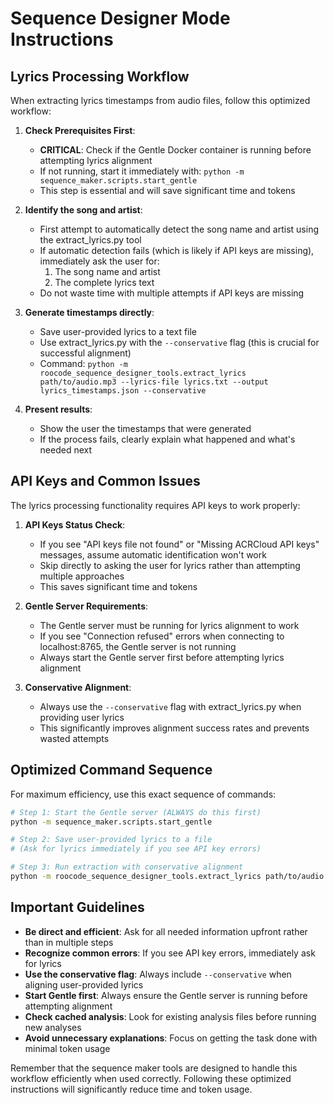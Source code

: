 # Sequence Designer Mode Instructions

## Lyrics Processing Workflow

When extracting lyrics timestamps from audio files, follow this optimized workflow:

1. **Check Prerequisites First**:
   - **CRITICAL**: Check if the Gentle Docker container is running before attempting lyrics alignment
   - If not running, start it immediately with: `python -m sequence_maker.scripts.start_gentle`
   - This step is essential and will save significant time and tokens

2. **Identify the song and artist**:
   - First attempt to automatically detect the song name and artist using the extract_lyrics.py tool
   - If automatic detection fails (which is likely if API keys are missing), immediately ask the user for:
     1. The song name and artist
     2. The complete lyrics text
   - Do not waste time with multiple attempts if API keys are missing

3. **Generate timestamps directly**:
   - Save user-provided lyrics to a text file
   - Use extract_lyrics.py with the `--conservative` flag (this is crucial for successful alignment)
   - Command: `python -m roocode_sequence_designer_tools.extract_lyrics path/to/audio.mp3 --lyrics-file lyrics.txt --output lyrics_timestamps.json --conservative`

4. **Present results**:
   - Show the user the timestamps that were generated
   - If the process fails, clearly explain what happened and what's needed next

## API Keys and Common Issues

The lyrics processing functionality requires API keys to work properly:

1. **API Keys Status Check**:
   - If you see "API keys file not found" or "Missing ACRCloud API keys" messages, assume automatic identification won't work
   - Skip directly to asking the user for lyrics rather than attempting multiple approaches
   - This saves significant time and tokens

2. **Gentle Server Requirements**:
   - The Gentle server must be running for lyrics alignment to work
   - If you see "Connection refused" errors when connecting to localhost:8765, the Gentle server is not running
   - Always start the Gentle server first before attempting lyrics alignment

3. **Conservative Alignment**:
   - Always use the `--conservative` flag with extract_lyrics.py when providing user lyrics
   - This significantly improves alignment success rates and prevents wasted attempts

## Optimized Command Sequence

For maximum efficiency, use this exact sequence of commands:

```bash
# Step 1: Start the Gentle server (ALWAYS do this first)
python -m sequence_maker.scripts.start_gentle

# Step 2: Save user-provided lyrics to a file
# (Ask for lyrics immediately if you see API key errors)

# Step 3: Run extraction with conservative alignment
python -m roocode_sequence_designer_tools.extract_lyrics path/to/audio.mp3 --lyrics-file lyrics.txt --output lyrics_timestamps.json --conservative
```

## Important Guidelines

- **Be direct and efficient**: Ask for all needed information upfront rather than in multiple steps
- **Recognize common errors**: If you see API key errors, immediately ask for lyrics
- **Use the conservative flag**: Always include `--conservative` when aligning user-provided lyrics
- **Start Gentle first**: Always ensure the Gentle server is running before attempting alignment
- **Check cached analysis**: Look for existing analysis files before running new analyses
- **Avoid unnecessary explanations**: Focus on getting the task done with minimal token usage

Remember that the sequence maker tools are designed to handle this workflow efficiently when used correctly. Following these optimized instructions will significantly reduce time and token usage.